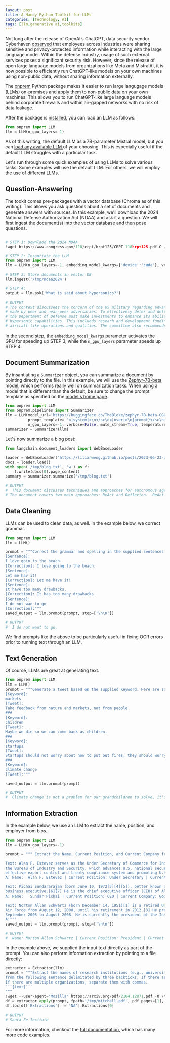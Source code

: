 ```yaml
---
layout: post
title: A Handy Python Toolkit for LLMs
categories: [Technology, AI]
tags: [llm,generative ai,toolkits]
---
```


Not long after the release of OpenAI’s ChatGPT, data security vendor Cyberhaven [observed](https://www.cyberhaven.com/blog/4-2-of-workers-have-pasted-company-data-into-chatgpt) that employees across industries were sharing sensitive and privacy-protected information while interacting with the large language model.  Within the defense industry, usage of such external services poses a significant security risk. However, since the release of open large language models from organizations like Meta and MistralAI, it is now possible to efficiently run ChatGPT-like models on your own machines using non-public data, without sharing information externally.

The [onprem](https://amaiya.github.io/onprem) Python package makes it easier to run large langugage models (LLMs) on-premises and apply them to non-public data on your own machines.  This allows you to run ChatGPT-like large language models behind corporate firewalls and within air-gapped networks with no risk of data leakage.

After the package is [installed](https://amaiya.github.io/onprem/#install), you can load an LLM as follows:

```python
from onprem import LLM
llm = LLM(n_gpu_layers=-1)
```

As of this writing, the default LLM as a 7B-parameter Mistral model, but you can [load any available LLM ](https://amaiya.github.io/onprem/#faq)of your choosing. This is especially useful if the default LLM struggles with a particular task.

Let's run through some quick examples of using LLMs to solve various tasks. Some examples will use the default LLM. For others, we will employ the use of different LLMs.


## Question-Answering

The tookit comes pre-packages with a vector database (Chroma as of this writing).  This allows you ask questions about a set of documents and generate answers with sources. In this example, we'll download the 2024 National Defense Authorization Act (NDAA) and ask it a question.  We will first ingest the document(s) into the vector database and then pose questions.

```python

# STEP 1: Downlaod the 2024 NDAA
!wget https://www.congress.gov/118/crpt/hrpt125/CRPT-118hrpt125.pdf-O /tmp/ndaa2024/report.pdf

# STEP 2: Insantiate the LLM
from onprem import LLM
llm = LLM(n_gpu_layers=-1, embedding_model_kwargs={'device':'cuda'}, verbose=False)

# STEP 3: Store documents in vector DB
llm.ingest('/tmp/ndaa2024')

# STEP 4: 
output = llm.ask('What is said about hypersonics?')

# OUTPUT
# The context discussees the concern of the US military regarding advancements in hypersonic capabilities
# made by peer and near-peer adversaries. To effectively deter and defeat these national security threats,
# the Department of Defense must make investments to enhance its ability to develop, test, and field advanced
# hypersonic capabilities. This inclueds researh and development funding for reusable hypersonic platforms with
# aircraft-like operations and qualities. The committee also recommends increased funding for advaned hypersonics facilities for research and graduate-level education.
```

In the second step, the `embedding_model_kwargs` parameter activates the GPU for speeding up STEP 3, while the `n_gpu_layers` parameter speeds up STEP 4. 

## Document Summarization

By insantiating a `Summarizer` object, you can summarize a document by pointing directly to the file. In this example, we will use the [Zephyr-7B-beta model](https://huggingface.co/TheBloke/zephyr-7B-beta-GGUF), which performs really well on summarization tasks. When using a model that is different than the default, be sure to change the prompt template as specified on the [model's home page](https://huggingface.co/TheBloke/zephyr-7B-beta-GGUF#prompt-template-zephyr).

```python
from onprem import LLM
from onprem.pipelines import Summarizer
llm = LLM(model_url='https://huggingface.co/TheBloke/zephyr-7B-beta-GGUF/resolve/main/zephyr-7b-beta.Q4_K_M.gguf',
          prompt_template= "<|system|>\n</s>\n<|user|>\n{prompt}</s>\n<|assistant|>",
          n_gpu_layers=-1, verbose=False, mute_stream=True, temperature=0) # set based on your system
summarizer = Summarizer(llm)
```

Let's now summarize a blog post:

```python
from langchain.document_loaders import WebBaseLoader

loader = WebBaseLoader("https://lilianweng.github.io/posts/2023-06-23-agent/")
docs = loader.load()
with open('/tmp/blog.txt', 'w') as f:
    f.write(docs[0].page_content)
summary = summarizer.summarize('/tmp/blog.txt')

# OUTPUT
#  This document discusses techniques and approaches for autonomous agents to plan, reason, act, and reflect.
# The document covers two main approaches: ReAct and Reflexion.  ReAct is a technique used in ...
```


## Data Cleaning

LLMs can be used to clean data, as well. In the example below, we correct grammar.

```python
from onprem import LLM
llm = LLM()

prompt = """Correct the grammar and spelling in the supplied sentences.  Here are some examples.
[Sentence]:
I love goin to the beach.
[Correction]: I love going to the beach.
[Sentence]:
Let me hav it!
[Correction]: Let me have it!
[Sentence]:
It have too many drawbacks.
[Correction]: It has too many drawbacks.
[Sentence]:
I do not wan to go
[Correction]:"""
saved_output = llm.prompt(prompt, stop=['\n\n'])

# OUTPUT
#  I do not want to go.
```

We find prompts like the above to be particularly useful in fixing OCR errors prior to running text through an LLM.

## Text Generation

Of course, LLMs are great at generating text.

```python
from onprem import LLM
llm = LLM()
prompt = """Generate a tweet based on the supplied Keyword. Here are some examples.
[Keyword]:
markets
[Tweet]:
Take feedback from nature and markets, not from people
###
[Keyword]:
children
[Tweet]:
Maybe we die so we can come back as children.
###
[Keyword]:
startups
[Tweet]:
Startups should not worry about how to put out fires, they should worry about how to start them.
###
[Keyword]:
climate change
[Tweet]:"""

saved_output = llm.prompt(prompt)

# OUTPUT
#  Climate change is not a problem for our grandchildren to solve, it's a problem for us to solve for our grandchildren. #actonclimate #climateaction
```


## Information Extraction

In the example below, we use an LLM to extract the name, position, and employer from bios.

```python
from onprem import LLM
llm = LLM(n_gpu_layers=-1)

prompt = """ Extract the Name, Current Position, and Current Company from each piece of Text.

Text: Alan F. Estevez serves as the Under Secretary of Commerce for Industry and Security.  As Under Secretary, Mr. Estevez leads
the Bureau of Industry and Security, which advances U.S. national security, foreign policy, and economic objectives by ensuring an
effective export control and treaty compliance system and promoting U.S. strategic technology leadership.
A: Name:  Alan F. Estevez | Current Position: Under Secretary | Current Company: Bureau of Industry and Security

Text: Pichai Sundararajan (born June 10, 1972[3][4][5]), better known as Sundar Pichai (/ˈsʊndɑːr pɪˈtʃaɪ/), is an Indian-born American
business executive.[6][7] He is the chief executive officer (CEO) of Alphabet Inc. and its subsidiary Google.[8]
A: Name:   Sundar Pichai | Current Position: CEO | Current Company: Google

Text: Norton Allan Schwartz (born December 14, 1951)[1] is a retired United States Air Force general[2] who served as the 19th Chief of Staff of the
Air Force from August 12, 2008, until his retirement in 2012.[3] He previously served as commander, United States Transportation Command from
September 2005 to August 2008. He is currently the president of the Institute for Defense Analyses, serving since January 2, 2020.[4]
A:"""
saved_output = llm.prompt(prompt, stop=['\n\n'])

# OUTPUT
#  Name: Norton Allan Schwartz | Current Position: President | Current Company: Institute for Defense Analyses
```

In the example above, we supplied the input text directly as part of the prompt. You can also perform information extraction by pointing to a file directly:

```python
extractor = Extractor(llm)
prompt = """Extract the names of research institutions (e.g., universities, research labs, corporations, etc.)
from the following sentence delimitated by three backticks. If there are no organizations, return NA.
If there are multiple organizations, separate them with commas.
```{text}```
"""
!wget --user-agent="Mozilla" https://arxiv.org/pdf/2104.12871.pdf -O /tmp/mitchell.pdf -q
df = extractor.apply(prompt, fpath='/tmp/mitchell.pdf', pdf_pages=[1], stop=['\n'])
df.loc[df['Extractions'] != 'NA'].Extractions[0]

# OUTPUT
# Santa Fe Insitute
```

For more information, checkout the [full documentation](https://amaiya.github.io/onprem/), which has many more code examples.


